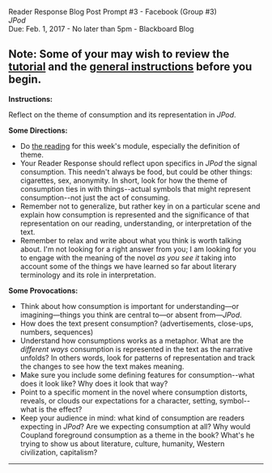 Reader Response Blog Post Prompt #3 - Facebook (Group #3)  
*JPod*  
Due: Feb. 1, 2017 - No later than 5pm - Blackboard Blog  

**Note**: Some of your may wish to review the [tutorial](http://digitalcultureslab.ca/douglascollege-online1102/winter2017/tutorials/) and the [general instructions](http://digitalcultureslab.ca/douglascollege-online1102/winter2017/reader-response-blog-posts/) before you begin.
---

**Instructions:**

Reflect on the theme of consumption and its representation in *JPod*. 

**Some Directions:** 

- Do [the reading](http://digitalcultureslab.ca/douglascollege-online1102/winter2017/course-schedule-and-readings-full/) for this week's module, especially the definition of theme.
- Your Reader Response should reflect upon specifics in *JPod* the signal consumption. This needn't always be food, but could be other things: cigarettes, sex, anonymity. In short, look for how the theme of consumption ties in with things--actual symbols that might represent consumption--not just the act of consuming.
- Remember not to generalize, but rather key in on a particular scene and explain how consumption is represented and the significance of that representation on our reading, understanding, or interpretation of the text. 
- Remember to relax and write about what you think is worth talking about. I'm not looking for a right answer from you; I am looking for you to engage with the meaning of the novel *as you see it* taking into account some of the things we have learned so far about literary terminology and its role in interpretation. 

**Some Provocations:** 
 
- Think about how consumption is important for understanding—or imagining—things you think are central to—or absent from—*JPod*.
- How does the text present consumption? (advertisements, close-ups, numbers, sequences) 
- Understand how consumptions works as a metaphor. What are the *different ways* consumption is represented in the text as the narrative unfolds? In others words, look for patterns of representation and track the changes to see how the text makes meaning. 
- Make sure you include some defining features for consumption--what does it look like? Why does it look that way? 
- Point to a specific moment in the novel where consumption distorts, reveals, or clouds  our expectations for a character, setting, symbol--what is the effect?
- Keep your audience in mind: what kind of consumption are readers expecting in *JPod*? Are we expecting consumption at all? Why would Coupland foreground consumption as a theme in the book? What's he trying to show us about literature, culture, humanity, Western civilization, capitalism? 

---

